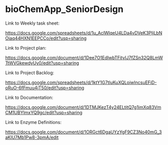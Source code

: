 # bioChemApp_SeniorDesign


Link to Weekly task sheet:

https://docs.google.com/spreadsheets/d/1u_AclWlqeU4LDa4vDVeK3PIjLbNOiaq44HXN1EEPCCo/edit?usp=sharing

Link to Project plan:

https://docs.google.com/document/d/1Dee7O1EdIwbTFityIJ7fZSn32Q8LmWTtWVGkewdyUy0/edit?usp=sharing

Link to Project Backlog:

https://docs.google.com/spreadsheets/d/1ktY1G7tluKuXQLoiwlncsuEFiD-oRuO-6fFmuu4jT50/edit?usp=sharing

Link to Documentation:

https://docs.google.com/document/d/1DTMJKezT4y24ELtitQ7g1imXq83VmCM1UBYlmxYQ9gc/edit?usp=sharing

Link to Enzyme Definitions: 

https://docs.google.com/document/d/1ORGct6DgaUYzYgF9CZ3No40mG_3aKlU7Mb1Pw8-3pmA/edit
